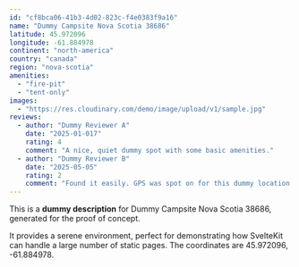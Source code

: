 ```yaml
---
id: "cf8bca06-41b3-4d02-823c-f4e0383f9a16"
name: "Dummy Campsite Nova Scotia 38686"
latitude: 45.972096
longitude: -61.884978
continent: "north-america"
country: "canada"
region: "nova-scotia"
amenities:
  - "fire-pit"
  - "tent-only"
images:
  - "https://res.cloudinary.com/demo/image/upload/v1/sample.jpg"
reviews:
  - author: "Dummy Reviewer A"
    date: "2025-01-017"
    rating: 4
    comment: "A nice, quiet dummy spot with some basic amenities."
  - author: "Dummy Reviewer B"
    date: "2025-05-05"
    rating: 2
    comment: "Found it easily. GPS was spot on for this dummy location."
---
```


This is a **dummy description** for Dummy Campsite Nova Scotia 38686, generated for the proof of concept.

It provides a serene environment, perfect for demonstrating how SvelteKit can handle a large number of static pages. The coordinates are 45.972096, -61.884978.
